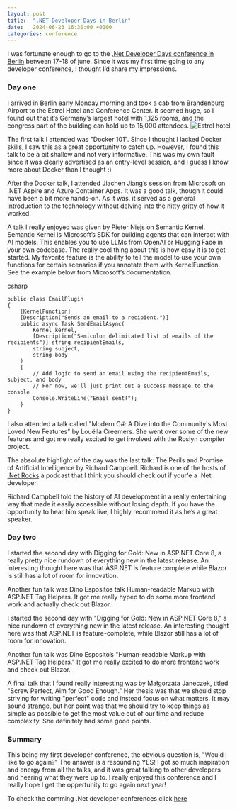 ```yaml
---
layout: post
title:  ".NET Developer Days in Berlin"
date:   2024-06-23 16:30:00 +0200
categories: conference
---
```

I was fortunate enough to go to the [.Net Developer Days conference in Berlin](https://developerdays.eu/berlin/) between 17-18 of june. Since it was my first time going to any developer conference, I thought I’d share my impressions.

### Day one 
I arrived in Berlin early Monday morning and took a cab from Brandenburg Airport to the Estrel Hotel and Conference Center. It seemed huge, so I found out that it’s Germany’s largest hotel with 1,125 rooms, and the congress part of the building can hold up to 15,000 attendees.
![Estrel hotel](https://www.hotel-board.com/picture/estrel-berlin-hotel-1701983.jpg)

The first talk I attended was "Docker 101". Since I thought I lacked Docker skills, I saw this as a great opportunity to catch up. However, I found this talk to be a bit shallow and not very informative. This was my own fault since it was clearly advertised as an entry-level session, and I guess I know more about Docker than I thought :)

After the Docker talk, I attended Jiachen Jiang’s session from Microsoft on .NET Aspire and Azure Container Apps. It was a good talk, though it could have been a bit more hands-on. As it was, it served as a general introduction to the technology without delving into the nitty gritty of how it worked.

A talk I really enjoyed was given by Pieter Niejs on Semantic Kernel. Semantic Kernel is Microsoft’s SDK for building agents that can interact with AI models. This enables you to use LLMs from OpenAI or Hugging Face in your own codebase. The really cool thing about this is how easy it is to get started. My favorite feature is the ability to tell the model to use your own functions for certain scenarios if you annotate them with KernelFunction. See the example below from Microsoft’s documentation.

csharp

```
public class EmailPlugin
{
    [KernelFunction]
    [Description("Sends an email to a recipient.")]
    public async Task SendEmailAsync(
        Kernel kernel,
        [Description("Semicolon delimitated list of emails of the recipients")] string recipientEmails,
        string subject,
        string body
    )
    {
        // Add logic to send an email using the recipientEmails, subject, and body
        // For now, we'll just print out a success message to the console
        Console.WriteLine("Email sent!");
    }
}
```
I also attended a talk called "Modern C#: A Dive into the Community's Most Loved New Features" by Louëlla Creemers. She went over some of the new features and got me really excited to get involved with the Roslyn compiler project.

The absolute highlight of the day was the last talk: The Perils and Promise of Artificial Intelligence by Richard Campbell. Richard is one of the hosts of [.Net Rocks](https://www.dotnetrocks.com/) a podcast that I think you should check out if your'e a .Net developer. 

Richard Campbell told the history of AI development in a really entertaining way that made it easily accessible without losing depth. If you have the opportunity to hear him speak live, I highly recommend it as he’s a great speaker.

### Day two 
I started the second day with Digging for Gold: New in ASP.NET Core 8, a really pretty nice rundown of everything new in the latest release. An interesting thought here was that ASP.NET is feature complete while Blazor is still has a lot of room for innovation.

Another fun talk was Dino Espositos talk Human-readable Markup with ASP.NET Tag Helpers. It got me really hyped to do some more frontend work and actually check out Blazor. 

I started the second day with "Digging for Gold: New in ASP.NET Core 8," a nice rundown of everything new in the latest release. An interesting thought here was that ASP.NET is feature-complete, while Blazor still has a lot of room for innovation.

Another fun talk was Dino Esposito’s "Human-readable Markup with ASP.NET Tag Helpers." It got me really excited to do more frontend work and check out Blazor.

A final talk that I found really interesting was by Małgorzata Janeczek, titled "Screw Perfect, Aim for Good Enough." Her thesis was that we should stop striving for writing "perfect" code and instead focus on what matters. It may sound strange, but her point was that we should try to keep things as simple as possible to get the most value out of our time and reduce complexity. She definitely had some good points.

### Summary
This being my first developer conference, the obvious question is, "Would I like to go again?" The answer is a resounding YES! I got so much inspiration and energy from all the talks, and it was great talking to other developers and hearing what they were up to. I really enjoyed this conference and I really hope I get the oppertunity to go again next year! 

To check the comming .Net developer conferences click [here](https://developerdays.eu/)